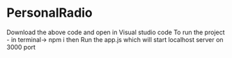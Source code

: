 # PersonalRadio
Download the above code and open in Visual studio code
To run the project - in terminal-> npm i then Run the app.js which will start localhost server on 3000 port
